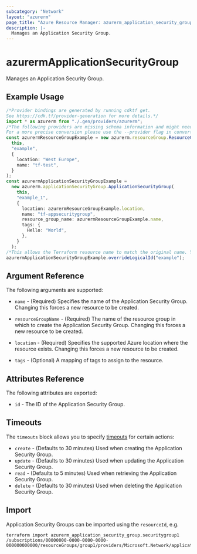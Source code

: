 ```yaml
---
subcategory: "Network"
layout: "azurerm"
page_title: "Azure Resource Manager: azurerm_application_security_group"
description: |-
  Manages an Application Security Group.
---
```


# azurermApplicationSecurityGroup

Manages an Application Security Group.

## Example Usage

```typescript
/*Provider bindings are generated by running cdktf get.
See https://cdk.tf/provider-generation for more details.*/
import * as azurerm from "./.gen/providers/azurerm";
/*The following providers are missing schema information and might need manual adjustments to synthesize correctly: azurerm.
For a more precise conversion please use the --provider flag in convert.*/
const azurermResourceGroupExample = new azurerm.resourceGroup.ResourceGroup(
  this,
  "example",
  {
    location: "West Europe",
    name: "tf-test",
  }
);
const azurermApplicationSecurityGroupExample =
  new azurerm.applicationSecurityGroup.ApplicationSecurityGroup(
    this,
    "example_1",
    {
      location: azurermResourceGroupExample.location,
      name: "tf-appsecuritygroup",
      resource_group_name: azurermResourceGroupExample.name,
      tags: {
        Hello: "World",
      },
    }
  );
/*This allows the Terraform resource name to match the original name. You can remove the call if you don't need them to match.*/
azurermApplicationSecurityGroupExample.overrideLogicalId("example");

```

## Argument Reference

The following arguments are supported:

*   `name` - (Required) Specifies the name of the Application Security Group. Changing this forces a new resource to be created.

*   `resourceGroupName` - (Required) The name of the resource group in which to create the Application Security Group. Changing this forces a new resource to be created.

*   `location` - (Required) Specifies the supported Azure location where the resource exists. Changing this forces a new resource to be created.

*   `tags` - (Optional) A mapping of tags to assign to the resource.

## Attributes Reference

The following attributes are exported:

* `id` - The ID of the Application Security Group.

## Timeouts

The `timeouts` block allows you to specify [timeouts](https://www.terraform.io/language/resources/syntax#operation-timeouts) for certain actions:

* `create` - (Defaults to 30 minutes) Used when creating the Application Security Group.
* `update` - (Defaults to 30 minutes) Used when updating the Application Security Group.
* `read` - (Defaults to 5 minutes) Used when retrieving the Application Security Group.
* `delete` - (Defaults to 30 minutes) Used when deleting the Application Security Group.

## Import

Application Security Groups can be imported using the `resourceId`, e.g.

```console
terraform import azurerm_application_security_group.securitygroup1 /subscriptions/00000000-0000-0000-0000-000000000000/resourceGroups/group1/providers/Microsoft.Network/applicationSecurityGroups/securitygroup1
```
